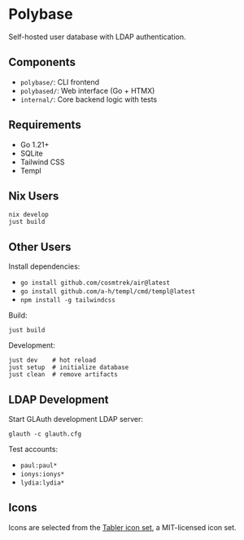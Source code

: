 # Polybase

Self-hosted user database with LDAP authentication.

## Components

- `polybase/`: CLI frontend
- `polybased/`: Web interface (Go + HTMX)
- `internal/`: Core backend logic with tests

## Requirements

- Go 1.21+
- SQLite
- Tailwind CSS
- Templ

## Nix Users

```shell
nix develop
just build
```

## Other Users

Install dependencies:

- `go install github.com/cosmtrek/air@latest`
- `go install github.com/a-h/templ/cmd/templ@latest`
- `npm install -g tailwindcss`

Build:

```shell
just build
```

Development:

```shell
just dev    # hot reload
just setup  # initialize database
just clean  # remove artifacts
```

## LDAP Development

Start GLAuth development LDAP server:

```shell
glauth -c glauth.cfg
```

Test accounts:

- `paul:paul*`
- `ionys:ionys*`
- `lydia:lydia*`

## Icons

Icons are selected from the [Tabler icon set](https://tabler.io/icons), a MIT-licensed icon set.
